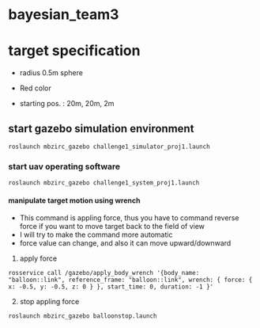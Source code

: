 # bayesian_team3


# target specification

* radius 0.5m sphere

* Red color

* starting pos. : 20m, 20m, 2m



## start gazebo simulation environment
```
roslaunch mbzirc_gazebo challenge1_simulator_proj1.launch
```

### start uav operating software
```
roslaunch mbzirc_gazebo challenge1_system_proj1.launch
```



#### manipulate target motion using wrench
* This command is appling force, thus you have to command reverse force if you want to move target back to the field of view
* I will try to make the command more automatic
* force value can change, and also it can move upward/downward


1. apply force
```
rosservice call /gazebo/apply_body_wrench '{body_name: "balloon::link", reference_frame: "balloon::link", wrench: { force: { x: -0.5, y: -0.5, z: 0 } }, start_time: 0, duration: -1 }'
```

2. stop appling force
```
roslaunch mbzirc_gazebo balloonstop.launch
```



